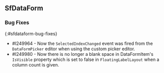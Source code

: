 ## SfDataForm

### Bug Fixes
{:#sfdataform-bug-fixes}

* \#I249964 - Now the `SelectedIndexChanged` event was fired from the `DataFormPicker` editor when using the custom picker editor.
* \#I249980 - Now there is no longer a blank space in DataFormItem's `IsVisible` property which is set to false in `FloatingLabelLayout` when a column count is given.